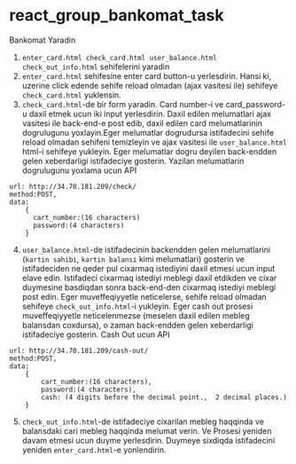 # react_group_bankomat_task
Bankomat Yaradin
1. `enter_card.html check_card.html user_balance.html check_out_info.html` sehifelerini yaradin
2. `enter_card.html` sehifesine enter card button-u yerlesdirin. Hansi ki, uzerine click edende sehife reload olmadan (ajax vasitesi ile) sehifeye `check_card.html` yuklensin.
3. `check_card.html`-de bir form yaradin. Card number-i ve card_password-u daxil etmek ucun iki input yerlesdirin. Daxil edilen melumatlari ajax vasitesi ile back-end-e post edib, daxil edilen card melumatlarinin dogrulugunu yoxlayin.Eger melumatlar dogrudursa istifadecini sehife reload olmadan sehifeni temizleyin  ve ajax vasitesi ile `user_balance.html` html-i sehifeye yukleyin. Eger melumatlar dogru deyilen back-endden gelen xeberdarligi istifadeciye gosterin.
Yazilan melumatlarin dogrulugunu yoxlama ucun API
``` 
url: http://34.70.181.209/check/
method:POST,
data: 
    {     
      cart_number:(16 characters)
      password:(4 characters)
    }
```
4. `user_balance.html`-de istifadecinin backendden gelen melumatlarini (`kartin sahibi`, `kartin balansi` kimi melumatlari) gosterin ve istifadeciden ne qeder pul cixarmaq istediyini daxil etmesi ucun input elave edin. Istifadeci cixarmaq istediyi meblegi daxil etdikden ve cixar duymesine basdiqdan sonra back-end-den cixarmaq istediyi meblegi post edin. Eger muveffeqiyyetle neticelerse, sehife reload olmadan sehifeye `check_out_info.html`-i yukleyin. Eger cash out prosesi muveffeqiyyetle neticelenmezse (meselen daxil edilen mebleg balansdan coxdursa), o zaman back-endden gelen xeberdarligi istifadeciye gosterin.
Cash Out ucun API
```
url: http://34.70.181.209/cash-out/
method:POST,
data: 
    {
        cart_number:(16 characters),
        password:(4 characters),
        cash: (4 digits before the decimal point.,  2 decimal places.)
    }
```
5. `check_out_info.html`-de istifadeciye cixarilan mebleg haqqinda ve balansdaki cari mebleg haqqinda melumat verin. Ve Prosesi yeniden davam etmesi ucun duyme yerlesdirin. Duymeye sixdiqda istifadecini yeniden `enter_card.html`-e yonlendirin.
